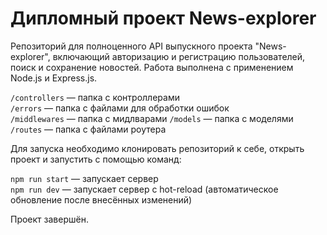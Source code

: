 # Дипломный проект News-explorer

Репозиторий для полноценного API выпускного проекта "News-explorer", включающий авторизацию и регистрацию пользователей, поиск и сохранение новостей.
Работа выполнена с применением Node.js и Express.js.

`/controllers` — папка с контроллерами  
`/errors` — папка с файлами для обработки ошибок  
`/middlewares` — папка с мидлварами 
`/models` — папка с моделями  
`/routes` — папка с файлами роутера

Для запуска необходимо клонировать репозиторий к себе, открыть проект и запустить с помощью команд:

`npm run start` — запускает сервер   
`npm run dev` — запускает сервер с hot-reload (автоматическое обновление после внесённых изменений)

Проект завершён.
